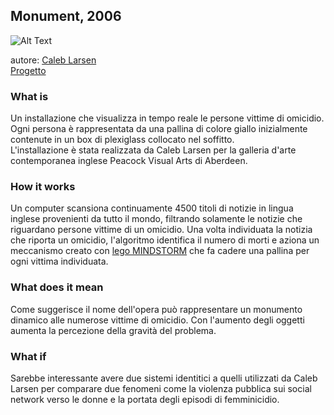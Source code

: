 ## Monument, 2006

![Alt Text](https://media.giphy.com/media/7SClFlPcKUB3100Wjb/giphy.gif)


autore: [Caleb Larsen](http://caleblarsen.com/contact/) <br>
[Progetto](http://caleblarsen.com/monument/)

### What is
Un installazione che visualizza in tempo reale le persone vittime di omicidio.
Ogni persona è rappresentata da una pallina di colore giallo inizialmente contenute in un box
di plexiglass collocato nel soffitto. <br>
L'installazione è stata realizzata da Caleb Larsen per la galleria d'arte contemporanea
  inglese Peacock Visual Arts di Aberdeen.


### How it works
Un computer scansiona continuamente 4500 titoli di notizie in lingua inglese
provenienti da tutto il mondo, filtrando solamente le notizie che riguardano
persone vittime di un omicidio. Una volta individuata la notizia che riporta
un omicidio, l'algoritmo identifica il numero di morti e aziona un meccanismo creato con
[lego MINDSTORM](https://it.wikipedia.org/wiki/LEGO_Mindstorms) che
fa cadere una pallina per ogni vittima individuata.


### What does it mean

Come suggerisce il nome dell'opera può rappresentare un
monumento dinamico alle numerose vittime di omicidio.
Con l'aumento degli  oggetti aumenta la percezione della gravità del problema.



### What if
Sarebbe interessante avere due sistemi identitici a quelli utilizzati da Caleb Larsen
per comparare due fenomeni come la violenza pubblica sui social network verso le donne e la portata
degli episodi di femminicidio.
